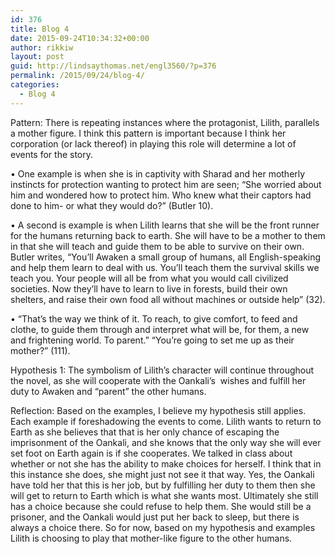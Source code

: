 ```yaml
---
id: 376
title: Blog 4
date: 2015-09-24T10:34:32+00:00
author: rikkiw
layout: post
guid: http://lindsaythomas.net/engl3560/?p=376
permalink: /2015/09/24/blog-4/
categories:
  - Blog 4
---
```

Pattern: There is repeating instances where the protagonist, Lilith, parallels a mother figure. I think this pattern is important because I think her corporation (or lack thereof) in playing this role will determine a lot of events for the story.
  
• One example is when she is in captivity with Sharad and her motherly instincts for protection wanting to protect him are seen; “She worried about him and wondered how to protect him. Who knew what their captors had done to him- or what they would do?” (Butler 10).
  
• A second is example is when Lilith learns that she will be the front runner for the humans returning back to earth. She will have to be a mother to them in that she will teach and guide them to be able to survive on their own. Butler writes, “You’ll Awaken a small group of humans, all English-speaking and help them learn to deal with us. You’ll teach them the survival skills we teach you. Your people will all be from what you would call civilized societies. Now they’ll have to learn to live in forests, build their own shelters, and raise their own food all without machines or outside help” (32).
  
• “That’s the way we think of it. To reach, to give comfort, to feed and clothe, to guide them through and interpret what will be, for them, a new and frightening world. To parent.” “You’re going to set me up as their mother?” (111).

Hypothesis 1: The symbolism of Lilith’s character will continue throughout the novel, as she will cooperate with the Oankali&#8217;s  wishes and fulfill her duty to Awaken and “parent” the other humans.

Reflection: Based on the examples, I believe my hypothesis still applies. Each example if foreshadowing the events to come. Lilith wants to return to Earth as she believes that that is her only chance of escaping the imprisonment of the Oankali, and she knows that the only way she will ever set foot on Earth again is if she cooperates. We talked in class about whether or not she has the ability to make choices for herself. I think that in this instance she does, she might just not see it that way. Yes, the Oankali have told her that this is her job, but by fulfilling her duty to them then she will get to return to Earth which is what she wants most. Ultimately she still has a choice because she could refuse to help them. She would still be a prisoner, and the Oankali would just put her back to sleep, but there is always a choice there. So for now, based on my hypothesis and examples Lilith is choosing to play that mother-like figure to the other humans.